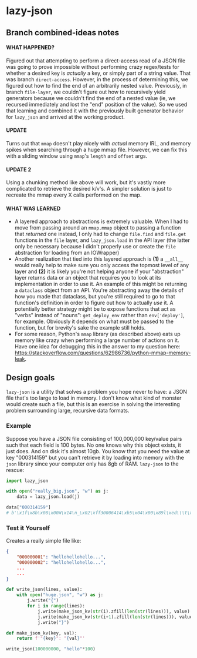 # lazy-json

## Branch combined-ideas notes
#### WHAT HAPPENED?
Figured out that attempting to perform a direct-access read of a JSON file was going to prove impossible without
performing crazy regex/tests for whether a desired key is _actually_ a key, or simply part of a string value.
That was branch `direct-access`.
However, in the process of determining this, we figured out how to find the end of an arbitrarily nested value.
Previously, in branch `file-layer`, we couldn't figure out how to recursively yield generators because we
couldn't find the end of a nested value (ie, we recursed immediately and lost the "end" position of the value).
So we used that learning and combined it with the previously built generator behavior for `lazy_json` and
arrived at the working product.

#### UPDATE
Turns out that `mmap` doesn't play nicely with _actual_ memory IRL, and memory spikes when searching through a 
huge mmap file. However, we can fix this with a sliding window using `mmap`'s `length` and `offset` args.

#### UPDATE 2
Using a chunking method like above will work, but it's vastly more complicated to retrieve the desired k/v's.
A simpler solution is just to recreate the mmap every X calls performed on the map.

#### WHAT WAS LEARNED
- A layered approach to abstractions is extremely valuable. When I had to move from passing around an `mmap.mmap` object to passing a function that _returned_ one instead, I only had to change `file.find` and `file.get` functions in the `file` layer, and `lazy_json.load` in the API layer (the latter only be necessary because I didn't properly use or create the `file` abstraction for loading from an IOWrapper)
- Another realization that tied into this layered approach is **(1)** a `__all__` would really help to make sure you only access the topmost level of any layer and **(2)** it is likely you're not helping anyone if your "abstraction" layer returns data or an object that requires you to look at its implementation in order to use it. An example of this might be returning a `dataclass` object from an API. You're abstracting away the details of how you made that dataclass, but you're still required to go to that function's definition in order to figure out how to actually _use_ it. A potentially better strategy might be to expose functions that act as "verbs" instead of "nouns": `get_deploy_env` rather than `env['deploy']`, for example. Obviously it depends on what must be passed to the function, but for brevity's sake the example still holds.
- For some reason, Python's `mmap` library (as described above) eats up memory like crazy when performing a large number of actions on it. Have one idea for debugging this in the answer to my question here: https://stackoverflow.com/questions/62986736/python-mmap-memory-leak.

## Design goals

`lazy-json` is a utility that solves a problem you hope never to have: a JSON file that's too large to load in memory. 
I don't know what kind of monster would create such a file, but this is an exercise in solving the interesting problem
surrounding large, recursive data formats. 

### Example
Suppose you have a JSON file consisting of 100,000,000 key/value pairs such that each field is 100 bytes. 
No one knows why this object exists, it just does. And on disk it's almost 10gb. You know that you need 
the value at key "000314159" but you can't retrieve it by loading into memory with the `json` library
since your computer only has 8gb of RAM. `lazy-json` to the rescue:

```python
import lazy_json

with open("really_big.json", "w") as j:
    data = lazy_json.load(j)

data["000314159"]
# b'\x1f\x8b\x08\x00W\x14\n_\x02\xff30006414\xb5\x04\x00\x89l\xed\\\t\x00\x00\x00...'
```

### Test it Yourself
Creates a really simple file like:
```json
{
    "000000001": "hellohellohello...",
    "000000002": "hellohellohello...",
    ...
    ...
}
```

```python
def write_json(lines, value): 
    with open("huge.json", "w") as j: 
        j.write("{") 
        for i in range(lines): 
            j.write(make_json_kv(str(i).zfill(len(str(lines))), value) + ",") 
            j.write(make_json_kv(str(i+1).zfill(len(str(lines))), value)) 
            j.write("}") 

def make_json_kv(key, val): 
    return f'"{key}": "{val}"'

write_json(100000000, "hello"*100)
```
